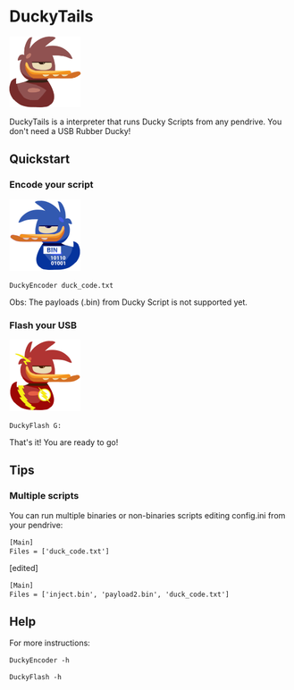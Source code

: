 # DuckyTails
<img src="https://raw.githubusercontent.com/98057/DuckyTails/master/png/DuckyTails.png" width="128">

DuckyTails is a interpreter that runs Ducky Scripts from any pendrive. You don't need a USB Rubber Ducky! 

## Quickstart
### Encode your script
<img src="https://raw.githubusercontent.com/98057/DuckyTails/master/png/DuckyEncoder.png" width="128">

```
DuckyEncoder duck_code.txt
```
Obs: The payloads (.bin) from Ducky Script is not supported yet.

### Flash your USB
<img src="https://raw.githubusercontent.com/98057/DuckyTails/master/png/DuckyFlash.png" width="128">

```
DuckyFlash G:
```

That's it! You are ready to go!

## Tips

### Multiple scripts
You can run multiple binaries or non-binaries scripts editing config.ini from your pendrive:

```
[Main]
Files = ['duck_code.txt']
```
[edited]
```
[Main]
Files = ['inject.bin', 'payload2.bin', 'duck_code.txt']
```

## Help
For more instructions:
```
DuckyEncoder -h
```

```
DuckyFlash -h
```